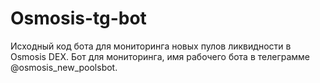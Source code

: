 # Osmosis-tg-bot
Исходный код бота для мониторинга новых пулов ликвидности в Osmosis DEX.
Бот для мониторинга, имя рабочего бота в телеграмме @osmosis_new_poolsbot.
